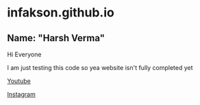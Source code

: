 # infakson.github.io
## Name: "Harsh Verma"

Hi Everyone

I am just testing this code so yea website isn't fully completed yet

[Youtube](https://www.youtube.com/)

[Instagram](https://www.instagram.com/Infakson)
